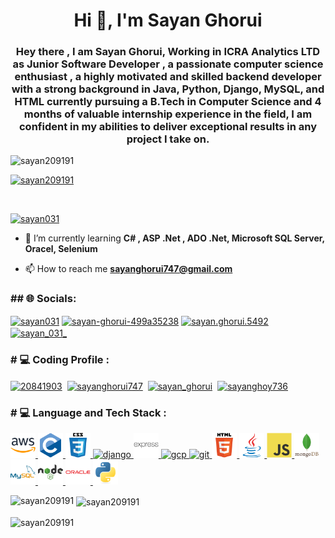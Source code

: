 <h1 align="center">Hi 👋, I'm Sayan Ghorui</h1>
<h3 align="center">Hey there , I am Sayan Ghorui, Working in ICRA Analytics LTD as Junior Software Developer , a passionate computer science enthusiast , a highly motivated and skilled backend developer with a strong background in Java, Python, Django, MySQL, and HTML currently pursuing a B.Tech in Computer Science and 4 months of valuable internship experience in the field, I am confident in my abilities to deliver exceptional results in any project I take on.

</h3>

<p align="left"> <img src="https://komarev.com/ghpvc/?username=sayan209191&label=Profile%20views&color=0e75b6&style=flat" alt="sayan209191" /> </p>

<p align="left"> <a href="https://github.com/ryo-ma/github-profile-trophy"><img src="https://github-profile-trophy.vercel.app/?username=sayan209191" alt="sayan209191" /></a> </p> <br/>

<p align="left"> <a href="https://twitter.com/sayan031" target="blank"><img src="https://img.shields.io/twitter/follow/sayan031?logo=twitter&style=for-the-badge" alt="sayan031" /></a> </p>

- 🌱 I’m currently learning **C# , ASP .Net , ADO .Net,  Microsoft SQL Server, Oracel, Selenium**

- 📫 How to reach me **sayanghorui747@gmail.com**

<h3 align="left">## 🌐 Socials:</h3>
<p align="left">
<a href="https://twitter.com/sayan031" target="blank"><img align="center" src="https://raw.githubusercontent.com/rahuldkjain/github-profile-readme-generator/master/src/images/icons/Social/twitter.svg" alt="sayan031" height="30" width="40" /></a>
<a href="https://linkedin.com/in/sayan-ghorui-499a35238" target="blank"><img align="center" src="https://raw.githubusercontent.com/rahuldkjain/github-profile-readme-generator/master/src/images/icons/Social/linked-in-alt.svg" alt="sayan-ghorui-499a35238" height="30" width="40" /></a>
<a href="https://fb.com/sayan.ghorui.5492" target="blank"><img align="center" src="https://raw.githubusercontent.com/rahuldkjain/github-profile-readme-generator/master/src/images/icons/Social/facebook.svg" alt="sayan.ghorui.5492" height="30" width="40" /></a>
<a href="https://instagram.com/sayan_031_" target="blank"><img align="center" src="https://raw.githubusercontent.com/rahuldkjain/github-profile-readme-generator/master/src/images/icons/Social/instagram.svg" alt="sayan_031_" height="30" width="40" /></a>
<br/>
<h3 align="left"># 💻 Coding Profile : </h3>
<a href="https://stackoverflow.com/users/20841903" target="blank"><img align="center" src="https://raw.githubusercontent.com/rahuldkjain/github-profile-readme-generator/master/src/images/icons/Social/stack-overflow.svg" alt="20841903" height="30" width="40" /></a>&nbsp;
<a href="https://www.hackerrank.com/sayanghorui747" target="blank"><img align="center" src="https://raw.githubusercontent.com/rahuldkjain/github-profile-readme-generator/master/src/images/icons/Social/hackerrank.svg" alt="sayanghorui747" height="30" width="40" /></a>&nbsp;
<a href="https://www.leetcode.com/sayan_ghorui" target="blank"><img align="center" src="https://raw.githubusercontent.com/rahuldkjain/github-profile-readme-generator/master/src/images/icons/Social/leet-code.svg" alt="sayan_ghorui" height="30" width="40" /></a>&nbsp;
<a href="https://auth.geeksforgeeks.org/user/sayanghoy736" target="blank"><img align="center" src="https://raw.githubusercontent.com/rahuldkjain/github-profile-readme-generator/master/src/images/icons/Social/geeks-for-geeks.svg" alt="sayanghoy736" height="30" width="40" /></a>&nbsp;
</p>

<h3 align="left"># 💻 Language and Tech Stack : </h3>
<p align="left"> <a href="https://aws.amazon.com" target="_blank" rel="noreferrer"> <img src="https://raw.githubusercontent.com/devicons/devicon/master/icons/amazonwebservices/amazonwebservices-original-wordmark.svg" alt="aws" width="40" height="40"/> </a>   <a href="https://www.cprogramming.com/" target="_blank" rel="noreferrer"> <img src="https://raw.githubusercontent.com/devicons/devicon/master/icons/c/c-original.svg" alt="c" width="40" height="40"/> </a>   <a href="https://www.w3schools.com/css/" target="_blank" rel="noreferrer"> <img src="https://raw.githubusercontent.com/devicons/devicon/master/icons/css3/css3-original-wordmark.svg" alt="css3" width="40" height="40"/> </a>   <a href="https://www.djangoproject.com/" target="_blank" rel="noreferrer"> <img src="https://cdn.worldvectorlogo.com/logos/django.svg" alt="django" width="40" height="40"/> </a>   <a href="https://expressjs.com" target="_blank" rel="noreferrer"> <img src="https://raw.githubusercontent.com/devicons/devicon/master/icons/express/express-original-wordmark.svg" alt="express" width="40" height="40"/> </a>   <a href="https://cloud.google.com" target="_blank" rel="noreferrer"> <img src="https://www.vectorlogo.zone/logos/google_cloud/google_cloud-icon.svg" alt="gcp" width="40" height="40"/> </a>   <a href="https://git-scm.com/" target="_blank" rel="noreferrer"> <img src="https://www.vectorlogo.zone/logos/git-scm/git-scm-icon.svg" alt="git" width="40" height="40"/> </a> <a href="https://www.w3.org/html/" target="_blank" rel="noreferrer"> <img src="https://raw.githubusercontent.com/devicons/devicon/master/icons/html5/html5-original-wordmark.svg" alt="html5" width="40" height="40"/> </a>   <a href="https://www.java.com" target="_blank" rel="noreferrer"> <img src="https://raw.githubusercontent.com/devicons/devicon/master/icons/java/java-original.svg" alt="java" width="40" height="40"/> </a>   <a href="https://developer.mozilla.org/en-US/docs/Web/JavaScript" target="_blank" rel="noreferrer"> <img src="https://raw.githubusercontent.com/devicons/devicon/master/icons/javascript/javascript-original.svg" alt="javascript" width="40" height="40"/> </a>   <a href="https://www.mongodb.com/" target="_blank" rel="noreferrer"> <img src="https://raw.githubusercontent.com/devicons/devicon/master/icons/mongodb/mongodb-original-wordmark.svg" alt="mongodb" width="40" height="40"/> </a> <a href="https://www.mysql.com/" target="_blank" rel="noreferrer"> <img src="https://raw.githubusercontent.com/devicons/devicon/master/icons/mysql/mysql-original-wordmark.svg" alt="mysql" width="40" height="40"/> </a>   <a href="https://nodejs.org" target="_blank" rel="noreferrer"> <img src="https://raw.githubusercontent.com/devicons/devicon/master/icons/nodejs/nodejs-original-wordmark.svg" alt="nodejs" width="40" height="40"/> </a>   <a href="https://www.oracle.com/" target="_blank" rel="noreferrer"> <img src="https://raw.githubusercontent.com/devicons/devicon/master/icons/oracle/oracle-original.svg" alt="oracle" width="40" height="40"/> </a>   <a href="https://www.python.org" target="_blank" rel="noreferrer"> <img src="https://raw.githubusercontent.com/devicons/devicon/master/icons/python/python-original.svg" alt="python" width="40" height="40"/> </a> </p>

<p><img align="left" src="https://github-readme-stats.vercel.app/api/top-langs?username=sayan209191&show_icons=true&locale=en&layout=compact" alt="sayan209191" /></p>

<p>&nbsp;<img align="center" src="https://github-readme-stats.vercel.app/api?username=sayan209191&show_icons=true&locale=en" alt="sayan209191" /></p>

<p><img align="center" src="https://github-readme-streak-stats.herokuapp.com/?user=sayan209191&" alt="sayan209191" /></p>
